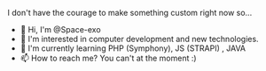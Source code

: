 I don't have the courage to make something custom right now so...

- 👋 Hi, I'm @Space-exo
- 👀 I'm interested in computer development and new technologies. 
- 🌱 I'm currently learning PHP (Symphony), JS (STRAPI) , JAVA 
- 📫 How to reach me? You can't at the moment :)

<!---
Exodias-dev/Exodias-dev is a ✨ special ✨ repository because its `README.md` (this file) appears on your GitHub profile.
You can click the Preview link to take a look at your changes.
--->
